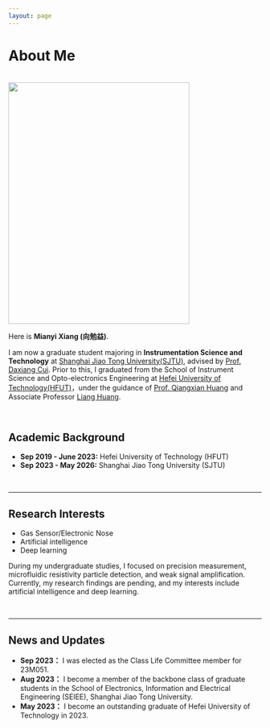```yaml
---
layout: page
---
```


# About Me

<br>

<img src="https://mianyi2001.github.io/mianyi.jpg" class="floatpic" width="360" height="480">

<br>

Here is **Mianyi Xiang (向勉益)**.

I am now a graduate student majoring in **Instrumentation Science and Technology** at [Shanghai Jiao Tong University(SJTU)](https://www.sjtu.edu.cn/), advised by [Prof. Daxiang Cui](https://ssse.sjtu.edu.cn/Data/Info/379). Prior to this, I graduated from the School of Instrument Science and Opto-electronics Engineering at [Hefei University of Technology(HFUT)](http://www.hfut.edu.cn/)，under the guidance of [Prof. Qiangxian Huang](http://yqkx.hfut.edu.cn/2017/0504/c13102a266336/page.htm) and Associate Professor [Liang Huang](http://yqkx.hfut.edu.cn/2021/0524/c13101a267120/page.htm). 

<br>

## Academic Background

- **Sep 2019 - June 2023:** Hefei University of Technology (HFUT)
- **Sep 2023 - May 2026:** Shanghai Jiao Tong University (SJTU)

<br>

---

## Research Interests

- Gas Sensor/Electronic Nose
- Artificial intelligence
- Deep learning

During my undergraduate studies, I focused on precision measurement, microfluidic resistivity particle detection, and weak signal amplification. Currently, my research findings are pending, and my interests include artificial intelligence and deep learning. 

<br>

---

## News and Updates

- **Sep 2023：** I was elected as the Class Life Committee member for 23M051.
- **Aug 2023：** I become a member of the backbone class of graduate students in the School of Electronics, Information and Electrical Engineering (SEIEE), Shanghai Jiao Tong University.
- **May 2023：** I become an outstanding graduate of Hefei University of Technology in 2023.
